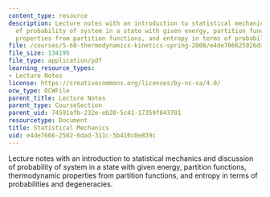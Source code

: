 ```yaml
---
content_type: resource
description: Lecture notes with an introduction to statistical mechanics and discussion
  of probability of system in a state with given energy, partition functions, thermodynamic
  properties from partition functions, and entropy in terms of probabilities and degeneracies.
file: /courses/5-60-thermodynamics-kinetics-spring-2008/e4de766625026dad311c5b410c0e839c_5_60_lecture24.pdf
file_size: 134195
file_type: application/pdf
learning_resource_types:
- Lecture Notes
license: https://creativecommons.org/licenses/by-nc-sa/4.0/
ocw_type: OCWFile
parent_title: Lecture Notes
parent_type: CourseSection
parent_uid: 74591afb-232e-eb20-5c41-17359f843701
resourcetype: Document
title: Statistical Mechanics
uid: e4de7666-2502-6dad-311c-5b410c0e839c
---
```

Lecture notes with an introduction to statistical mechanics and discussion of probability of system in a state with given energy, partition functions, thermodynamic properties from partition functions, and entropy in terms of probabilities and degeneracies.
